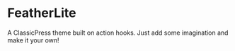 # FeatherLite
A ClassicPress theme built on action hooks. Just add some imagination and make it your own!
